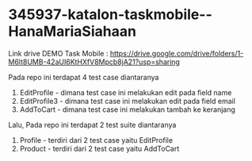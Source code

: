 # 345937-katalon-taskmobile--HanaMariaSiahaan

Link drive DEMO Task Mobile : https://drive.google.com/drive/folders/1-M6lt8UMB-42aUI6KtHXfV8Mpcb8jA21?usp=sharing

Pada repo ini terdapat 4 test case diantaranya
1. EditProfile - dimana test case ini melakukan edit pada field name
2. EditProfile3 - dimana test case ini melakukan edit pada field email
3. AddToCart - dimana test case ini melakukan tambah ke keranjang

Lalu, Pada repo ini terdapat 2 test suite diantaranya
1. Profile - terdiri dari 2 test case yaitu EditProfile
2. Product - terdiri dari 2 test case yaitu AddToCart

